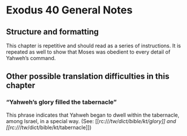# Exodus 40 General Notes
## Structure and formatting

This chapter is repetitive and should read as a series of instructions. It is repeated as well to show that Moses was obedient to every detail of Yahweh’s command.

## Other possible translation difficulties in this chapter

### “Yahweh’s glory filled the tabernacle”
This phrase indicates that Yahweh began to dwell within the tabernacle, among Israel, in a special way. (See: [[rc://*/tw/dict/bible/kt/glory]] and [[rc://*/tw/dict/bible/kt/tabernacle]])